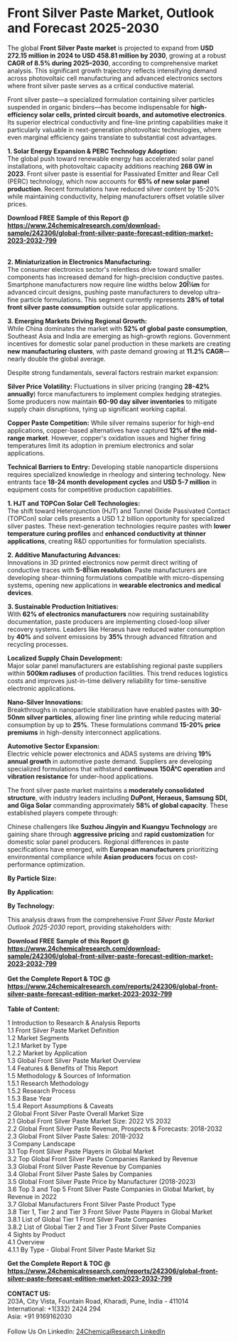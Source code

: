 <h1>Front Silver Paste Market, Outlook and Forecast 2025-2030</h1><p>The global <strong>Front Silver Paste market</strong> is projected to expand from <strong>USD 272.15 million in 2024 to USD 458.81 million by 2030</strong>, growing at a robust <strong>CAGR of 8.5% during 2025–2030</strong>, according to comprehensive market analysis. This significant growth trajectory reflects intensifying demand across photovoltaic cell manufacturing and advanced electronics sectors where front silver paste serves as a critical conductive material.</p><p>Front silver paste—a specialized formulation containing silver particles suspended in organic binders—has become indispensable for <strong>high-efficiency solar cells, printed circuit boards, and automotive electronics</strong>. Its superior electrical conductivity and fine-line printing capabilities make it particularly valuable in next-generation photovoltaic technologies, where even marginal efficiency gains translate to substantial cost advantages.</p><p><strong>1. Solar Energy Expansion &amp; PERC Technology Adoption:</strong><br>
The global push toward renewable energy has accelerated solar panel installations, with photovoltaic capacity additions reaching <strong>268 GW in 2023</strong>. Front silver paste is essential for Passivated Emitter and Rear Cell (PERC) technology, which now accounts for <strong>65% of new solar panel production</strong>. Recent formulations have reduced silver content by 15-20% while maintaining conductivity, helping manufacturers offset volatile silver prices.</p><div><b>Download FREE Sample of this Report @ 
            <a href="https://www.24chemicalresearch.com/download-sample/242306/global-front-silver-paste-forecast-edition-market-2023-2032-799">
            https://www.24chemicalresearch.com/download-sample/242306/global-front-silver-paste-forecast-edition-market-2023-2032-799</a></b></div><br><p><strong>2. Miniaturization in Electronics Manufacturing:</strong><br>
The consumer electronics sector's relentless drive toward smaller components has increased demand for high-precision conductive pastes. Smartphone manufacturers now require line widths below <strong>20Î¼m</strong> for advanced circuit designs, pushing paste manufacturers to develop ultra-fine particle formulations. This segment currently represents <strong>28% of total front silver paste consumption</strong> outside solar applications.</p><p><strong>3. Emerging Markets Driving Regional Growth:</strong><br>
While China dominates the market with <strong>52% of global paste consumption</strong>, Southeast Asia and India are emerging as high-growth regions. Government incentives for domestic solar panel production in these markets are creating <strong>new manufacturing clusters</strong>, with paste demand growing at <strong>11.2% CAGR</strong>—nearly double the global average.</p><p>Despite strong fundamentals, several factors restrain market expansion:</p><p><strong>Silver Price Volatility:</strong> Fluctuations in silver pricing (ranging <strong>28-42% annually</strong>) force manufacturers to implement complex hedging strategies. Some producers now maintain <strong>60-90 day silver inventories</strong> to mitigate supply chain disruptions, tying up significant working capital.</p><p><strong>Copper Paste Competition:</strong> While silver remains superior for high-end applications, copper-based alternatives have captured <strong>12% of the mid-range market</strong>. However, copper's oxidation issues and higher firing temperatures limit its adoption in premium electronics and solar applications.</p><p><strong>Technical Barriers to Entry:</strong> Developing stable nanoparticle dispersions requires specialized knowledge in rheology and sintering technology. New entrants face <strong>18-24 month development cycles</strong> and <strong>USD 5-7 million</strong> in equipment costs for competitive production capabilities.</p><p><strong>1. HJT and TOPCon Solar Cell Technologies:</strong><br>
The shift toward Heterojunction (HJT) and Tunnel Oxide Passivated Contact (TOPCon) solar cells presents a USD 1.2 billion opportunity for specialized silver pastes. These next-generation technologies require pastes with <strong>lower temperature curing profiles</strong> and <strong>enhanced conductivity at thinner applications</strong>, creating R&amp;D opportunities for formulation specialists.</p><p><strong>2. Additive Manufacturing Advances:</strong><br>
Innovations in 3D printed electronics now permit direct writing of conductive traces with <strong>5-8Î¼m resolution</strong>. Paste manufacturers are developing shear-thinning formulations compatible with micro-dispensing systems, opening new applications in <strong>wearable electronics and medical devices</strong>.</p><p><strong>3. Sustainable Production Initiatives:</strong><br>
With <strong>62% of electronics manufacturers</strong> now requiring sustainability documentation, paste producers are implementing closed-loop silver recovery systems. Leaders like Heraeus have reduced water consumption by <strong>40%</strong> and solvent emissions by <strong>35%</strong> through advanced filtration and recycling processes.</p><p><strong>Localized Supply Chain Development:</strong><br>
	Major solar panel manufacturers are establishing regional paste suppliers within <strong>500km radiuses</strong> of production facilities. This trend reduces logistics costs and improves just-in-time delivery reliability for time-sensitive electronic applications.</p><p><strong>Nano-Silver Innovations:</strong><br>
	Breakthroughs in nanoparticle stabilization have enabled pastes with <strong>30-50nm silver particles</strong>, allowing finer line printing while reducing material consumption by up to <strong>25%</strong>. These formulations command <strong>15-20% price premiums</strong> in high-density interconnect applications.</p><p><strong>Automotive Sector Expansion:</strong><br>
	Electric vehicle power electronics and ADAS systems are driving <strong>19% annual growth</strong> in automotive paste demand. Suppliers are developing specialized formulations that withstand <strong>continuous 150Â°C operation</strong> and <strong>vibration resistance</strong> for under-hood applications.</p><p>The front silver paste market maintains a <strong>moderately consolidated structure</strong>, with industry leaders including <strong>DuPont, Heraeus, Samsung SDI, and Giga Solar</strong> commanding approximately <strong>58% of global capacity</strong>. These established players compete through:</p><p>Chinese challengers like <strong>Suzhou Jingyin and Kuangyu Technology</strong> are gaining share through <strong>aggressive pricing</strong> and <strong>rapid customization</strong> for domestic solar panel producers. Regional differences in paste specifications have emerged, with <strong>European manufacturers</strong> prioritizing environmental compliance while <strong>Asian producers</strong> focus on cost-performance optimization.</p><p><strong>By Particle Size:</strong></p><p><strong>By Application:</strong></p><p><strong>By Technology:</strong></p><p>This analysis draws from the comprehensive <em>Front Silver Paste Market Outlook 2025-2030</em> report, providing stakeholders with:</p><div><b>Download FREE Sample of this Report @ 
            <a href="https://www.24chemicalresearch.com/download-sample/242306/global-front-silver-paste-forecast-edition-market-2023-2032-799">
            https://www.24chemicalresearch.com/download-sample/242306/global-front-silver-paste-forecast-edition-market-2023-2032-799</a></b></div><br><div><b>Get the Complete Report & TOC @ 
            <a href="https://www.24chemicalresearch.com/reports/242306/global-front-silver-paste-forecast-edition-market-2023-2032-799">
            https://www.24chemicalresearch.com/reports/242306/global-front-silver-paste-forecast-edition-market-2023-2032-799</a></b></div><br>
            <b>Table of Content:</b><p>1 Introduction to Research & Analysis Reports<br />
    1.1 Front Silver Paste Market Definition<br />
    1.2 Market Segments<br />
        1.2.1 Market by Type<br />
        1.2.2 Market by Application<br />
    1.3 Global Front Silver Paste Market Overview<br />
    1.4 Features & Benefits of This Report<br />
    1.5 Methodology & Sources of Information<br />
        1.5.1 Research Methodology<br />
        1.5.2 Research Process<br />
        1.5.3 Base Year<br />
        1.5.4 Report Assumptions & Caveats<br />
2 Global Front Silver Paste Overall Market Size<br />
    2.1 Global Front Silver Paste Market Size: 2022 VS 2032<br />
    2.2 Global Front Silver Paste Revenue, Prospects & Forecasts: 2018-2032<br />
    2.3 Global Front Silver Paste Sales: 2018-2032<br />
3 Company Landscape<br />
    3.1 Top Front Silver Paste Players in Global Market<br />
    3.2 Top Global Front Silver Paste Companies Ranked by Revenue<br />
    3.3 Global Front Silver Paste Revenue by Companies<br />
    3.4 Global Front Silver Paste Sales by Companies<br />
    3.5 Global Front Silver Paste Price by Manufacturer (2018-2023)<br />
    3.6 Top 3 and Top 5 Front Silver Paste Companies in Global Market, by Revenue in 2022<br />
    3.7 Global Manufacturers Front Silver Paste Product Type<br />
    3.8 Tier 1, Tier 2 and Tier 3 Front Silver Paste Players in Global Market<br />
        3.8.1 List of Global Tier 1 Front Silver Paste Companies<br />
        3.8.2 List of Global Tier 2 and Tier 3 Front Silver Paste Companies<br />
4 Sights by Product<br />
    4.1 Overview<br />
        4.1.1 By Type - Global Front Silver Paste Market Siz</p><div><b>Get the Complete Report & TOC @ 
            <a href="https://www.24chemicalresearch.com/reports/242306/global-front-silver-paste-forecast-edition-market-2023-2032-799">
            https://www.24chemicalresearch.com/reports/242306/global-front-silver-paste-forecast-edition-market-2023-2032-799</a></b></div><br><b>CONTACT US:</b><br>
            203A, City Vista, Fountain Road, Kharadi, Pune, India - 411014<br>
            International: +1(332) 2424 294<br>
            Asia: +91 9169162030 <br><br>
            Follow Us On LinkedIn: <a href="https://www.linkedin.com/company/24chemicalresearch/">24ChemicalResearch LinkedIn</a>